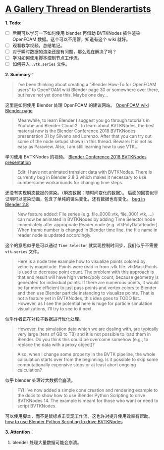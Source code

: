 # [A Gallery Thread on Blenderartists](https://blenderartists.org/t/bvtknodes-gallery/1161079)
**1. Todo**:

- [ ] 后期可以学习一下如何使用 blender 再借助 BVTKNodes 插件渲染 OpenFOAM 数据。这个可以不用管，知道有这个 wiki 就好。
- [ ] 观看教学视频，总结笔记。
- [ ] 对于瞬时数据的渲染还是有问题，那么现在解决了吗？
- [ ] 学习如何使用脚本控制节点工作流。
- [ ] 如何导入 `.vtk.series` 文件。

**2. Summary**：

> I’ve been thinking about creating a “Blender How-To for OpenFOAM users” to OpenFOAM wiki Blender page 30 or somewhere over there, but have not yet done this. Maybe one day…

这里是如何使用 Blender 处理 OpenFOAM 的建议网站。
[OpenFOAM wiki Blender page](http://openfoamwiki.net/index.php/Blender)

> Meanwhile, to learn Blender I suggest you go through tutorials in Youtube and Blender Cloud 2. To learn about BVTKNodes, the best material now is the Blender Conference 2018 BVTKNodes presentation 31 by Silvano and Lorenzo. After that you can try out some of the node setups shown in this thread. Beware: It is not as easy as Paraview. Also, I am still learning how to use VTK…

学习使用 BVTKNodes 的视频。
[Blender Conference 2018 BVTKNodes presentation](https://www.youtube.com/watch?v=KcF4LBTTyvk)

> Edit: I have not animated transient data with BVTKNodes. There is currently bug in Blender 2.8 3 which makes it necessary to use cumbersome workarounds for changing time steps.

还没有实现瞬态数据的渲染。（瞬态数据：随时间变化的数据）。
后面的回答似乎证明可以渲染动画，包含了单纯的镜头变化，还有数据也有变化。
[bug in Blender 2.8](https://developer.blender.org/T66392)

> New feature added: File series (e.g. file_0000.vtk, file_0001.vtk, …) can now be animated in BVTKNodes by adding Time Selector node immediately after appropriate Reader node (e.g. vtkPolyDataReader). When frame number is changed in Blender time line, the file name in reader node is updated accordingly.

这个的意思似乎是可以通过 `Time Selector` 就实现控制时间步，我们似乎不需要 `vtk.series` 文件。

> Here is a node tree example how to visualize points colored by velocity magnitude. Points were read in from .vtk file. vtkMaskPoints is used to decrease point count. The problem with this approach is that end result will have high vertex/poly count, because geometry is generated for individual points. If there are numerous points, it would be far more efficient to just pass points and vertex colors to Blender and then use Blender particle instancing to visualize points. That is not a feature yet in BVTKNodes, this idea goes to TODO list… However, as I see the potential here is huge for particle simulation visualizations, I’ll try to see to it next.

似乎作者正在对粒子数据进行优化处理。

> However, the simulation data which we are dealing with, are typically very large (tens of GB to TB) and it is not possible to load them in Blender. Do you think this could be overcome somehow (e.g., to replace the data with a proxy object)?

> Also, when I change some property in the BVTK pipeline, the whole calculation starts over from the beginning. Is it possible to skip some computationally expensive steps or at least abort ongoing calculation?

似乎 blender 处理过大数据会崩溃。

> FYI I’ve now added a simple cone creation and rendering example to the docs to show how to use Blender Python Scripting to drive BVTKNodes 14. The example is meant for those who want or need to script BVTKNodes.

可以使用脚本，而不是鼠标点击实现工作流，这也许对提升使用效率有帮助。
[how to use Blender Python Scripting to drive BVTKNodes](https://bvtknodes.readthedocs.io/en/latest/BVTKNodes.html#scripting-in-blender)

**3. Attention**：

1. blender 处理大量数据可能会崩溃。

